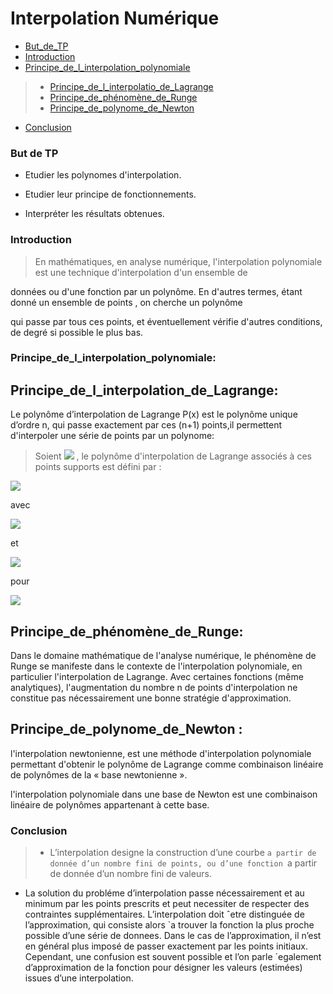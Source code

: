 #  Interpolation Numérique
- [But_de_TP](#But_de_TP)
- [Introduction](#Introduction)
- [Principe_de_l_interpolation_polynomiale](#Principe_de_l_interpolation_polynomiale)
> - [Principe_de_l_interpolatio_de_Lagrange](#Principe_de_l_interpolation_de_Lagrange)
> - [Principe_de_phénomène_de_Runge](#Principe_de_phénomène_de_Runge)
> - [Principe_de_polynome_de_Newton](#Principe_de_polynome_de_Newton)
- [Conclusion](#conclusion)
### But de TP

- Etudier les polynomes d'interpolation.

- Etudier leur  principe de fonctionnements.

- Interpréter les résultats obtenues.
### Introduction

> En mathématiques, en analyse numérique, l'interpolation polynomiale est une technique d'interpolation d'un ensemble de 
  
 données ou d'une fonction par un polynôme. En d'autres termes, étant donné un ensemble de points , on cherche un polynôme 
    
 qui passe par tous ces points, et éventuellement vérifie d'autres conditions, de degré si possible le plus bas.




### Principe_de_l_interpolation_polynomiale:



## Principe_de_l_interpolation_de_Lagrange:

Le polynôme d’interpolation de Lagrange P(x) est le polynôme unique d’ordre n, qui passe exactement par ces (n+1) points,il permettent d'interpoler une série de points par un polynome:
> Soient <img src="https://render.githubusercontent.com/render/math?math=(x_0,y_0), \ldots,(x_k,y_k),\ldots ,(x_n,k_n)">  , le polynôme d'interpolation de Lagrange associés à ces points supports est défini par :
<img src="https://render.githubusercontent.com/render/math?math=\displaystyle P_n(x)=\sum_{k=0}^{n%2B1} y_kL_k(x)">

avec


<img src="https://render.githubusercontent.com/render/math?math=L_{0}(x)=\displaystyle\frac{(x-x_1)(x-x_2)\ldots(x-x_{n})}{(x_0-x_1)(x_0-x_2)\ldots(x_0-x_{n})}">

et 


<img src="https://render.githubusercontent.com/render/math?math=L_{k}(x)=\displaystyle\frac{(x-x_1)(x-x_2)\ldots(x-x_{k-1})(x-x_{k%2B1})\ldots(x-x_{n})}{(x_k-x_0)(x_k-x_1)\ldots(x_k-x_{k-1})(x_k-x_{k %2B 1})\ldots(x_k-x_{n})}">


 pour 
 
 <img src="https://render.githubusercontent.com/render/math?math=k\in \{1,\ldots,n\}">



##  Principe_de_phénomène_de_Runge:

Dans le domaine mathématique de l'analyse numérique, le phénomène de Runge se manifeste dans le contexte de l'interpolation polynomiale, en particulier l'interpolation de Lagrange. Avec certaines fonctions (même analytiques), l'augmentation du nombre n de points d'interpolation ne constitue pas nécessairement une bonne stratégie d'approximation.

##  Principe_de_polynome_de_Newton :

l'interpolation newtonienne, est une méthode d'interpolation polynomiale permettant d'obtenir le polynôme de Lagrange comme combinaison linéaire de polynômes de la « base newtonienne ».

l'interpolation polynomiale dans une base de Newton est une combinaison linéaire de polynômes appartenant à cette base.
### Conclusion
> * L’interpolation designe la construction d’une courbe `a partir de donnée d’un nombre fini de
points, ou d’une fonction `a partir de  donnée d’un nombre fini de valeurs.
* La solution du probléme d’interpolation passe nécessairement et au minimum par les points prescrits et peut necessiter de
respecter des contraintes supplémentaires.
L’interpolation doit ˆetre distinguée de l’approximation, qui consiste alors `a trouver la fonction
la plus proche possible d’une série de donnees. Dans le cas de l’approximation, il n’est en général
plus imposé de passer exactement par les points initiaux. Cependant, une confusion est souvent possible et l’on parle ´egalement d’approximation de la fonction pour désigner les valeurs (estimées) issues d’une interpolation.
